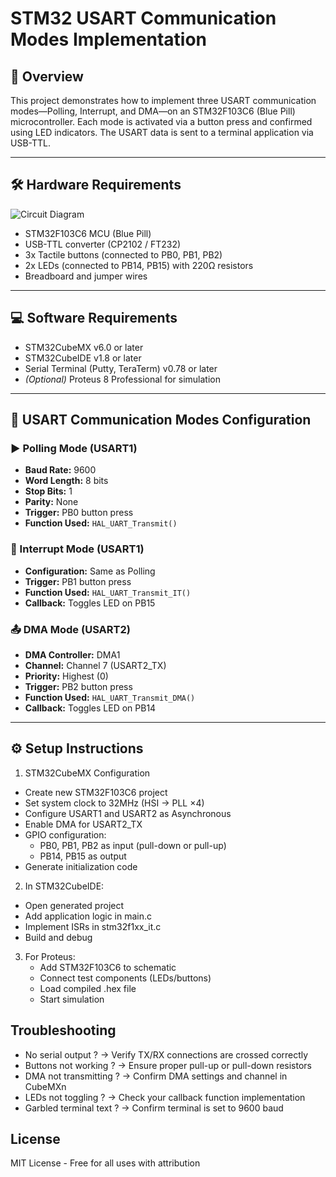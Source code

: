 # STM32 USART Communication Modes Implementation

## 📌 Overview
This project demonstrates how to implement three USART communication modes—Polling, Interrupt, and DMA—on an STM32F103C6 (Blue Pill) microcontroller. Each mode is activated via a button press and confirmed using LED indicators. The USART data is sent to a terminal application via USB-TTL.

---

## 🛠️ Hardware Requirements

![Circuit Diagram](circuit.png)  
- STM32F103C6 MCU (Blue Pill)
- USB-TTL converter (CP2102 / FT232)
- 3x Tactile buttons (connected to PB0, PB1, PB2)
- 2x LEDs (connected to PB14, PB15) with 220Ω resistors
- Breadboard and jumper wires

---

## 💻 Software Requirements

- STM32CubeMX v6.0 or later
- STM32CubeIDE v1.8 or later
- Serial Terminal (Putty, TeraTerm) v0.78 or later
- *(Optional)* Proteus 8 Professional for simulation

---

## 🔧 USART Communication Modes Configuration

### ▶️ Polling Mode (USART1)
- **Baud Rate:** 9600  
- **Word Length:** 8 bits  
- **Stop Bits:** 1  
- **Parity:** None  
- **Trigger:** PB0 button press  
- **Function Used:** `HAL_UART_Transmit()`

### 🔔 Interrupt Mode (USART1)
- **Configuration:** Same as Polling  
- **Trigger:** PB1 button press  
- **Function Used:** `HAL_UART_Transmit_IT()`  
- **Callback:** Toggles LED on PB15

### 📤 DMA Mode (USART2)
- **DMA Controller:** DMA1  
- **Channel:** Channel 7 (USART2_TX)  
- **Priority:** Highest (0)  
- **Trigger:** PB2 button press  
- **Function Used:** `HAL_UART_Transmit_DMA()`  
- **Callback:** Toggles LED on PB14

---

## ⚙️ Setup Instructions

1. STM32CubeMX Configuration

 - Create new STM32F103C6 project
 - Set system clock to 32MHz (HSI → PLL ×4)
 - Configure USART1 and USART2 as Asynchronous
 - Enable DMA for USART2_TX
 - GPIO configuration:
   - PB0, PB1, PB2 as input (pull-down or pull-up)
   - PB14, PB15 as output
 - Generate initialization code

 2. In STM32CubeIDE:
   - Open generated project
   - Add application logic in main.c
   - Implement ISRs in stm32f1xx_it.c
   - Build and debug

3. For Proteus:
   - Add STM32F103C6 to schematic
   - Connect test components (LEDs/buttons)
   - Load compiled .hex file
   - Start simulation

## Troubleshooting
- No serial output      ? → Verify TX/RX connections are crossed correctly
- Buttons not working   ? → Ensure proper pull-up or pull-down resistors
- DMA not transmitting  ? → Confirm DMA settings and channel in CubeMXn
- LEDs not toggling     ? → Check your callback function implementation
- Garbled terminal text ? → Confirm terminal is set to 9600 baud

## License
MIT License - Free for all uses with attribution
